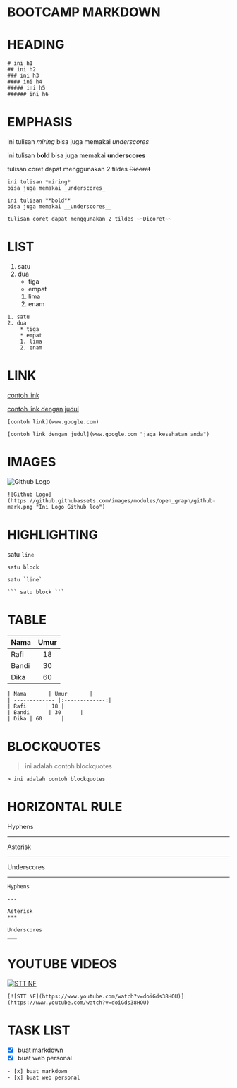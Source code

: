 # BOOTCAMP MARKDOWN

# HEADING
```
# ini h1
## ini h2
### ini h3
#### ini h4
##### ini h5
###### ini h6
```


# EMPHASIS
ini tulisan *miring* 
bisa juga memakai _underscores_

ini tulisan **bold** 
bisa juga memakai __underscores__

tulisan coret dapat menggunakan 2 tildes ~~Dicoret~~

```
ini tulisan *miring* 
bisa juga memakai _underscores_

ini tulisan **bold** 
bisa juga memakai __underscores__

tulisan coret dapat menggunakan 2 tildes ~~Dicoret~~
```

# LIST

1. satu
2. dua
    * tiga
    * empat
    1. lima
    2. enam

```
1. satu
2. dua
    * tiga
    * empat
    1. lima
    2. enam
```

# LINK

[contoh link](www.google.com)

[contoh link dengan judul](www.google.com "jaga kesehatan anda")

```
[contoh link](www.google.com)

[contoh link dengan judul](www.google.com "jaga kesehatan anda")
```

# IMAGES

![Github Logo](https://github.githubassets.com/images/modules/open_graph/github-mark.png "Ini Logo Github loo")

``
![Github Logo](https://github.githubassets.com/images/modules/open_graph/github-mark.png "Ini Logo Github loo")
``

# HIGHLIGHTING

satu `line`

``` satu block ```

```
satu `line`

``` satu block ```
```

# TABLE

| Nama       | Umur       |
| ------------- |:-------------:|
| Rafi      | 18 |
| Bandi      | 30      |
| Dika | 60      |

```
| Nama       | Umur       |
| ------------- |:-------------:|
| Rafi      | 18 |
| Bandi      | 30      |
| Dika | 60      |
```

# BLOCKQUOTES

> ini adalah contoh blockquotes

```
> ini adalah contoh blockquotes
```

# HORIZONTAL RULE

Hyphens

--- 

Asterisk
***

Underscores
___

```
Hyphens

--- 

Asterisk
***

Underscores
___
```

# YOUTUBE VIDEOS

[![STT NF](https://www.youtube.com/watch?v=doiGds38HOU)](https://www.youtube.com/watch?v=doiGds38HOU)

```
[![STT NF](https://www.youtube.com/watch?v=doiGds38HOU)](https://www.youtube.com/watch?v=doiGds38HOU)
```

# TASK LIST

- [x] buat markdown
- [x] buat web personal

```
- [x] buat markdown
- [x] buat web personal
```









